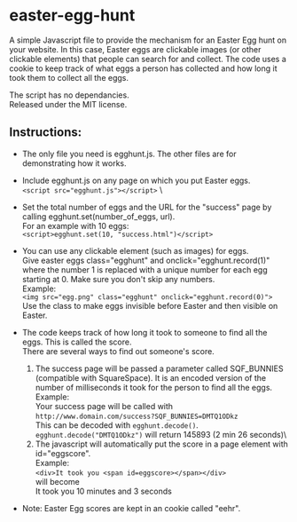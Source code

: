 # easter-egg-hunt
A simple Javascript file to provide the mechanism for an Easter Egg hunt on your website.
In this case, Easter eggs are clickable images (or other clickable elements) that people can search for and collect.
The code uses a cookie to keep track of what eggs a person has collected and how long it took them to collect all the eggs.

The script has no dependancies.\
Released under the MIT license.

## Instructions:
* The only file you need is egghunt.js. The other files are for demonstrating how it works.
*  Include egghunt.js on any page on which you put Easter eggs.\
 ```<script src="egghunt.js"></script>``` \
 * Set the total number of eggs and the URL for the "success" page
 by calling egghunt.set(number_of_eggs, url).\
 For an example with 10 eggs:\
 ```<script>egghunt.set(10, "success.html")</script>```
 
* You can use any clickable element (such as images) for eggs.\
  Give easter eggs class="egghunt" and onclick="egghunt.record(1)"
    where the number 1 is replaced with a unique number for
    each egg starting at 0. Make sure you don't skip any numbers.\
     Example:\
       ```<img src="egg.png" class="egghunt" onclick="egghunt.record(0)">```\
     Use the class to make eggs invisible before Easter and then visible on Easter.

* The code keeps track of how long it took to someone to find all the eggs.
  This is called the score.\
   There are several ways to find out someone's score.
   1. The success page will be passed a parameter called SQF_BUNNIES
     (compatible with SquareSpace). It is an encoded version of the number
     of milliseconds it took for the person to find all the eggs.\
      Example:\
       Your success page will be called with\
       ```http://www.domain.com/success?SQF_BUNNIES=DMTQ1ODkz```\
    This can be decoded with ```egghunt.decode()```.\
       ```egghunt.decode("DMTQ1ODkz")``` will return 145893 (2 min 26 seconds)\
   2. The javascript will automatically put the score in a page element with id="eggscore".\
      Example:\
         ```<div>It took you <span id=eggscore></span></div>```\
      will become\
       It took you 10 minutes and 3 seconds

* Note: Easter Egg scores are kept in an cookie called "eehr".


